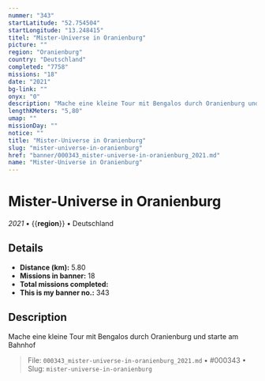 ```yaml
---
nummer: "343"
startLatitude: "52.754504"
startLongitude: "13.248415"
titel: "Mister-Universe in Oranienburg"
picture: ""
region: "Oranienburg"
country: "Deutschland"
completed: "7758"
missions: "18"
date: "2021"
bg-link: ""
onyx: "0"
description: "Mache eine kleine Tour mit Bengalos durch Oranienburg und starte am Bahnhof"
lengthKMeters: "5,80"
umap: ""
missionDay: ""
notice: ""
title: "Mister-Universe in Oranienburg"
slug: "mister-universe-in-oranienburg"
href: "banner/000343_mister-universe-in-oranienburg_2021.md"
name: "Mister-Universe in Oranienburg"
---
```

# Mister-Universe in Oranienburg

*2021* • {{__region__}} • Deutschland





## Details
- **Distance (km):** 5.80
- **Missions in banner:** 18
- **Total missions completed:** 
- **This is my banner no.:** 343



## Description
Mache eine kleine Tour mit Bengalos durch Oranienburg und starte am Bahnhof




> File: `000343_mister-universe-in-oranienburg_2021.md` • #000343 • Slug: `mister-universe-in-oranienburg`
